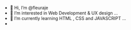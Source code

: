 - 👋 Hi, I’m @fleuraje
- 👀 I’m interested in Web Development & UX design ...
- 🌱 I’m currently learning HTML , CSS  and JAVASCRIPT ...
- 


<!---
fleuraje/fleuraje is a ✨ special ✨ repository because its `README.md` (this file) appears on your GitHub profile.
You can click the Preview link to take a look at your changes.
--->
